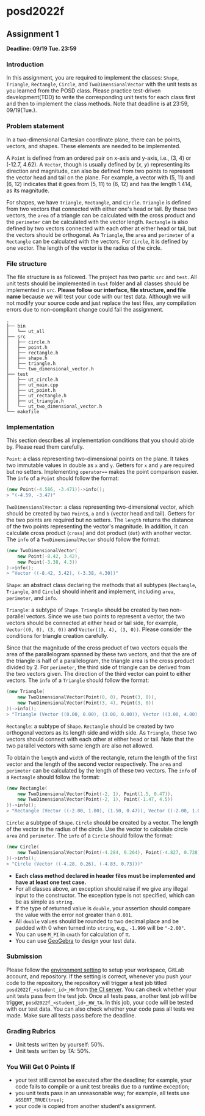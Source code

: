 # posd2022f

## Assignment 1

**Deadline: 09/19 Tue. 23:59**

### Introduction

In this assignment, you are required to implement the classes: `Shape`, `Triangle`, `Rectangle`, `Circle`, and `TwoDimensionalVector` with the unit tests as you learned from the POSD class. Please practice test-driven development(TDD) to write the corresponding unit tests for each class first and then to implement the class methods. Note that deadline is at 23:59, 09/19(Tue.).

### Problem statement

In a two-dimensional Cartesian coordinate plane, there can be points, vectors, and shapes. These elements are needed to be implemented.

A `Point` is defined from an ordered pair on x-axis and y-axis, i.e., (3, 4) or (-12.7, 4.62). A `Vector`, though is usually defined by (*x*, *y*) representing its direction and magnitude, can also be defined from two points to represent the vector head and tail on the plane. For example, a vector with (5, 11) and (6, 12) indicates that it goes from (5, 11) to (6, 12) and has the length 1.414, as its magnitude.

For shapes, we have `Triangle`, `Rectangle`, and `Circle`. `Triangle` is defined from two vectors that connected with either one's head or tail. By these two vectors, the `area` of a triangle can be calculated with the cross product and the `perimeter` can be calculated with the vector length. `Rectangle` is also defined by two vectors connected with each other at either head or tail, but the vectors should be orthogonal. As `Triangle`, the `area` and `perimeter` of a `Rectangle` can be calculated with the vectors. For `Circle`, it is defined by one vector. The length of the vector is the radius of the circle.

### File structure

The file structure is as followed. The project has two parts: `src` and `test`. All unit tests should be implemented in `test` folder and all classes should be implemented in `src`. **Please follow our interface, file structure, and file name** because we will test your code with our test data. Although we will not modify your source code and just replace the test files, any compilation errors due to non-compliant change could fail the assignment.
```
.
├── bin
│   └── ut_all
├── src
│   ├── circle.h
│   ├── point.h
│   ├── rectangle.h
│   ├── shape.h
│   ├── triangle.h
│   └── two_dimensional_vector.h
├── test
│   ├── ut_circle.h
│   ├── ut_main.cpp
│   ├── ut_point.h
│   ├── ut_rectangle.h
│   ├── ut_triangle.h
│   └── ut_two_dimensional_vector.h
└── makefile
```

### Implementation

This section describes all implementation conditions that you should abide by. Please read them carefully.

`Point`: a class representing two-dimensional points on the plane. It takes two immutable values in double as `x` and `y`. Getters for `x` and `y` are required but no setters. Implementing `operator==` makes the point comparison easier. The `info` of a `Point` should follow the format:
```c++
(new Point(-4.586, -3.471))->info();
> "(-4.59, -3.47)"
```

`TwoDimensionalVector`: a class representing two-dimensional vector, which should be created by two `Point`s, `a` and `b` (vector head and tail). Getters for the two points are required but no setters. The `length` returns the distance of the two points representing the vector's magnitude. In addition, it can calculate cross product (`cross`) and dot product (`dot`) with another vector. The `info` of a `TwoDimensionalVector` should follow the format:
```c++
(new TwoDimensionalVector(
    new Point(-8.42, 3.42),
    new Point(-3.38, 4.3))
)->info();
> "Vector ((-8.42, 3.42), (-3.38, 4.30))"
```

`Shape`: an abstract class declaring the methods that all subtypes (`Rectangle`, `Triangle`, and `Circle`) should inherit and implement, including `area`, `perimeter`, and `info`.

`Triangle`: a subtype of `Shape`. `Triangle` should be created by two non-parallel vectors. Since we use two points to represent a vector, the two vectors should be connected at either head or tail side, for example, `Vector((0, 0), (3, 0))` and `Vector((3, 4), (3, 0))`. Please consider the conditions for triangle creation carefully.

Since that the magnitude of the cross product of two vectors equals the area of the parallelogram spanned by these two vectors, and that the are of the triangle is half of a parallelogram, the triangle area is the cross product divided by 2. For `perimeter`, the third side of triangle can be derived from the two vectors given. The direction of the third vector can point to either vectors. The `info` of a `Triangle` should follow the format:
```c++
(new Triangle(
    new TwoDimensionalVector(Point(0, 0), Point(3, 0)),
    new TwoDimensionalVector(Point(3, 4), Point(3, 0))
))->info();
> "Triangle (Vector ((0.00, 0.00), (3.00, 0.00)), Vector ((3.00, 4.00), (3.00, 0.00)))"
```

`Rectangle`: a subtype of `Shape`. `Rectangle` should be created by two orthogonal vectors as its length side and width side. As `Triangle`, these two vectors should connect with each other at either head or tail. Note that the two parallel vectors with same length are also not allowed.

To obtain the `length` and `width` of the rectangle, return the length of the first vector and the length of the second vector respectively. The `area` and `perimeter` can be calculated by the length of these two vectors. The `info` of a `Rectangle` should follow the format:
```c++
(new Rectangle(
    new TwoDimensionalVector(Point(-2, 1), Point(1.5, 0.47)),
    new TwoDimensionalVector(Point(-2, 1), Point(-1.47, 4.5))
))->info();
> "Rectangle (Vector ((-2.00, 1.00), (1.50, 0.47)), Vector ((-2.00, 1.00), (-1.47, 4.50)))"
```

`Circle`: a subtype of `Shape`. `Circle` should be created by a vector. The length of the vector is the radius of the circle. Use the vector to calculate circle `area` and `perimeter`. The `info` of a `Circle` should follow the format:
```c++
(new Circle(
    new TwoDimensionalVector(Point(-4.284, 0.264), Point(-4.827, 0.728))
))->info();
> "Circle (Vector ((-4.28, 0.26), (-4.83, 0.73)))"
```

- **Each class method declared in header files must be implemented and have at least one test case.**
- For all classes above, an exception should raise if we give any illegal input to the constructor. The exception type is not specified, which can be as simple as `string`.
- If the type of returned value is `double`, your assertion should compare the value with the error not greater than `0.001`.
- All `double` values should be rounded to two decimal place and be padded with 0 when turned into `string`, e.g., `-1.999` will be `"-2.00"`.
- You can use `M_PI` in `cmath` for calculation of π.
- You can use [GeoGebra](https://www.geogebra.org/calculator) to design your test data.

### Submission

Please follow the [environment setting](http://140.124.181.100/course/environment_setting) to setup your workspace, GitLab account, and repository. If the setting is correct, whenever you push your code to the repository, the repository will trigger a test job titled `posd2022f_<student_id>_HW` from [the CI server](http://140.124.181.97:8080/). You can check whether your unit tests pass from the test job. Once all tests pass, another test job will be trigger, `posd2022f_<student_id>_HW_TA`. In this job, your code will be tested with our test data. You can also check whether your code pass all tests we made. Make sure all tests pass before the deadline.

### Grading Rubrics

- Unit tests written by yourself: 50%.
- Unit tests written by TA: 50%.

### You Will Get 0 Points If

- your test still cannot be executed after the deadline; for example, your code fails to compile or a unit test breaks due to a runtime exception;
- you unit tests pass in an unreasonable way; for example, all tests use `ASSERT_TRUE(true)`;
- your code is copied from another student's assignment.
